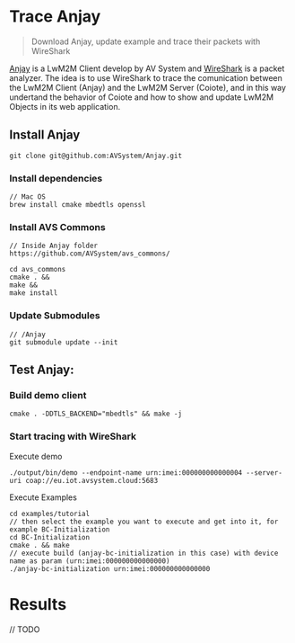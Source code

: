 # Trace Anjay
> Download Anjay, update example and trace their packets with WireShark

[Anjay](https://github.com/AVSystem/Anjay) is a LwM2M Client develop by AV System and [WireShark](https://www.wireshark.org/) is a packet analyzer. The idea is to use WireShark to trace the comunication between the LwM2M Client (Anjay) and the LwM2M Server (Coiote), and in this way undertand the behavior of Coiote and how to show and update LwM2M Objects in its web application. 


## Install Anjay

```
git clone git@github.com:AVSystem/Anjay.git
```

### Install dependencies

```
// Mac OS
brew install cmake mbedtls openssl
```

### Install AVS Commons
```
// Inside Anjay folder
https://github.com/AVSystem/avs_commons/

cd avs_commons
cmake . &&
make &&
make install
```

### Update Submodules
```
// /Anjay
git submodule update --init
```
## Test Anjay: 

### Build demo client

```
cmake . -DDTLS_BACKEND="mbedtls" && make -j
```

### Start tracing with WireShark

Execute demo

```
./output/bin/demo --endpoint-name urn:imei:000000000000004 --server-uri coap://eu.iot.avsystem.cloud:5683
```

Execute Examples

```
cd examples/tutorial
// then select the example you want to execute and get into it, for example BC-Initialization
cd BC-Initialization
cmake . && make
// execute build (anjay-bc-initialization in this case) with device name as param (urn:imei:000000000000000)
./anjay-bc-initialization urn:imei:000000000000000
```

# Results

// TODO
